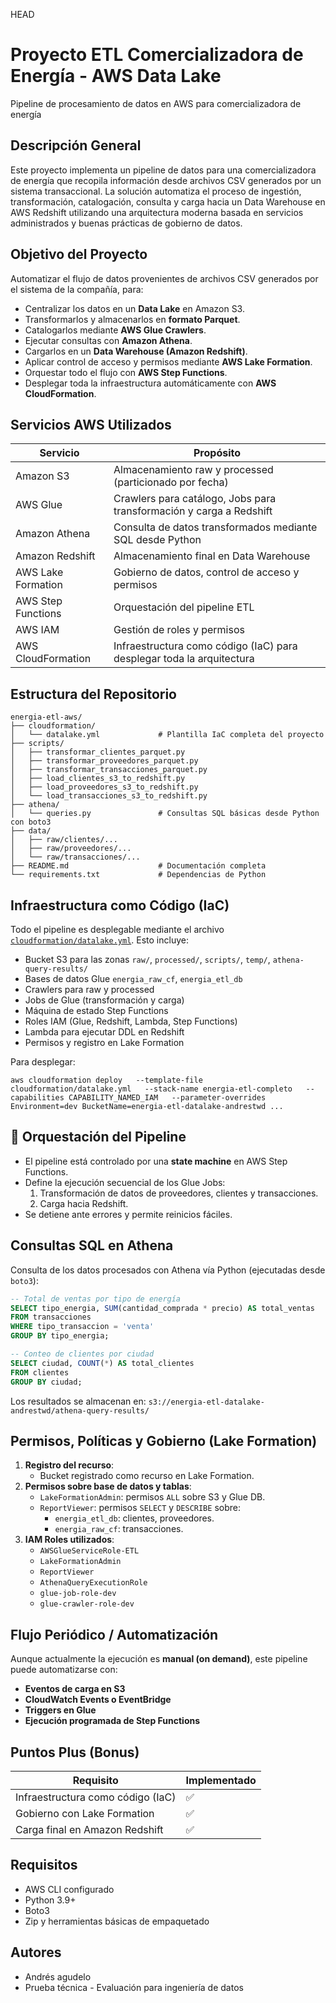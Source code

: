 HEAD
#  Proyecto ETL Comercializadora de Energía - AWS Data Lake
Pipeline de procesamiento de datos en AWS para comercializadora de energía



##  Descripción General

Este proyecto implementa un pipeline de datos para una comercializadora de energía que recopila información desde archivos CSV generados por un sistema transaccional. La solución automatiza el proceso de ingestión, transformación, catalogación, consulta y carga hacia un Data Warehouse en AWS Redshift utilizando una arquitectura moderna basada en servicios administrados y buenas prácticas de gobierno de datos.

##  Objetivo del Proyecto

Automatizar el flujo de datos provenientes de archivos CSV generados por el sistema de la compañía, para:

- Centralizar los datos en un **Data Lake** en Amazon S3.
- Transformarlos y almacenarlos en **formato Parquet**.
- Catalogarlos mediante **AWS Glue Crawlers**.
- Ejecutar consultas con **Amazon Athena**.
- Cargarlos en un **Data Warehouse (Amazon Redshift)**.
- Aplicar control de acceso y permisos mediante **AWS Lake Formation**.
- Orquestar todo el flujo con **AWS Step Functions**.
- Desplegar toda la infraestructura automáticamente con **AWS CloudFormation**.


##  Servicios AWS Utilizados

| Servicio              | Propósito                                                                 |
|-----------------------|--------------------------------------------------------------------------|
| Amazon S3             | Almacenamiento raw y processed (particionado por fecha)                 |
| AWS Glue              | Crawlers para catálogo, Jobs para transformación y carga a Redshift     |
| Amazon Athena         | Consulta de datos transformados mediante SQL desde Python               |
| Amazon Redshift       | Almacenamiento final en Data Warehouse                                  |
| AWS Lake Formation    | Gobierno de datos, control de acceso y permisos                         |
| AWS Step Functions    | Orquestación del pipeline ETL                                           |
| AWS IAM               | Gestión de roles y permisos                                             |
| AWS CloudFormation    | Infraestructura como código (IaC) para desplegar toda la arquitectura   |

##  Estructura del Repositorio

```
energia-etl-aws/
├── cloudformation/
│   └── datalake.yml             # Plantilla IaC completa del proyecto
├── scripts/
│   ├── transformar_clientes_parquet.py
│   ├── transformar_proveedores_parquet.py
│   ├── transformar_transacciones_parquet.py
│   ├── load_clientes_s3_to_redshift.py
│   ├── load_proveedores_s3_to_redshift.py
│   └── load_transacciones_s3_to_redshift.py
├── athena/
│   └── queries.py               # Consultas SQL básicas desde Python con boto3
├── data/
│   ├── raw/clientes/...
│   ├── raw/proveedores/...
│   └── raw/transacciones/...
├── README.md                    # Documentación completa
└── requirements.txt             # Dependencias de Python
```

##  Infraestructura como Código (IaC)

Todo el pipeline es desplegable mediante el archivo [`cloudformation/datalake.yml`](cloudformation/datalake.yml). Esto incluye:

- Bucket S3 para las zonas `raw/`, `processed/`, `scripts/`, `temp/`, `athena-query-results/`
- Bases de datos Glue `energia_raw_cf`, `energia_etl_db`
- Crawlers para raw y processed
- Jobs de Glue (transformación y carga)
- Máquina de estado Step Functions
- Roles IAM (Glue, Redshift, Lambda, Step Functions)
- Lambda para ejecutar DDL en Redshift
- Permisos y registro en Lake Formation

Para desplegar:

```
aws cloudformation deploy   --template-file cloudformation/datalake.yml   --stack-name energia-etl-completo   --capabilities CAPABILITY_NAMED_IAM   --parameter-overrides Environment=dev BucketName=energia-etl-datalake-andrestwd ...
```

## 🔄 Orquestación del Pipeline

- El pipeline está controlado por una **state machine** en AWS Step Functions.
- Define la ejecución secuencial de los Glue Jobs:
  1. Transformación de datos de proveedores, clientes y transacciones.
  2. Carga hacia Redshift.
- Se detiene ante errores y permite reinicios fáciles.

##  Consultas SQL en Athena

Consulta de los datos procesados con Athena vía Python (ejecutadas desde `boto3`):

```sql
-- Total de ventas por tipo de energía
SELECT tipo_energia, SUM(cantidad_comprada * precio) AS total_ventas
FROM transacciones
WHERE tipo_transaccion = 'venta'
GROUP BY tipo_energia;

-- Conteo de clientes por ciudad
SELECT ciudad, COUNT(*) AS total_clientes
FROM clientes
GROUP BY ciudad;
```

Los resultados se almacenan en:
`s3://energia-etl-datalake-andrestwd/athena-query-results/`

##  Permisos, Políticas y Gobierno (Lake Formation)

1. **Registro del recurso**:
   - Bucket registrado como recurso en Lake Formation.
2. **Permisos sobre base de datos y tablas**:
   - `LakeFormationAdmin`: permisos `ALL` sobre S3 y Glue DB.
   - `ReportViewer`: permisos `SELECT` y `DESCRIBE` sobre:
     - `energia_etl_db`: clientes, proveedores.
     - `energia_raw_cf`: transacciones.
3. **IAM Roles utilizados**:
   - `AWSGlueServiceRole-ETL`
   - `LakeFormationAdmin`
   - `ReportViewer`
   - `AthenaQueryExecutionRole`
   - `glue-job-role-dev`
   - `glue-crawler-role-dev`

##  Flujo Periódico / Automatización

Aunque actualmente la ejecución es **manual (on demand)**, este pipeline puede automatizarse con:

- **Eventos de carga en S3**
- **CloudWatch Events o EventBridge**
- **Triggers en Glue**
- **Ejecución programada de Step Functions**

##  Puntos Plus (Bonus)

| Requisito                                 | Implementado |
|------------------------------------------|--------------|
| Infraestructura como código (IaC)        | ✅           |
| Gobierno con Lake Formation              | ✅           |
| Carga final en Amazon Redshift           | ✅           |

##  Requisitos

- AWS CLI configurado
- Python 3.9+
- Boto3
- Zip y herramientas básicas de empaquetado

##  Autores

- Andrés agudelo
- Prueba técnica - Evaluación para ingeniería de datos